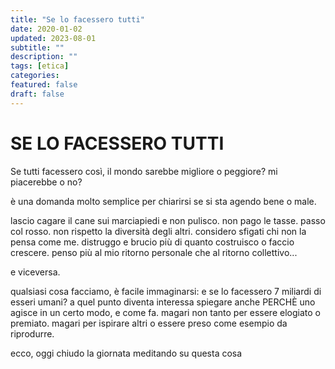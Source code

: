 ```yaml
---
title: "Se lo facessero tutti"
date: 2020-01-02
updated: 2023-08-01
subtitle: ""
description: ""
tags: [etica]
categories:
featured: false
draft: false
---
```


# SE LO FACESSERO TUTTI

Se tutti facessero così, il mondo sarebbe migliore o peggiore? mi piacerebbe o no?

è una domanda molto semplice per chiarirsi se si sta agendo bene o male. 

lascio cagare il cane sui marciapiedi e non pulisco. non pago le tasse. passo col rosso. non rispetto la diversità degli altri. considero sfigati chi non la pensa come me. distruggo e brucio più di quanto costruisco o faccio crescere. penso più al mio ritorno personale che al ritorno collettivo...

e viceversa. 

qualsiasi cosa facciamo, è facile immaginarsi: e se lo facessero 7 miliardi di esseri umani?
a quel punto diventa interessa spiegare anche PERCHÈ uno agisce in un certo modo, e come fa. 
magari non tanto per essere elogiato o premiato. magari per ispirare altri o essere preso come esempio da riprodurre.

ecco, oggi chiudo la giornata meditando su questa cosa
